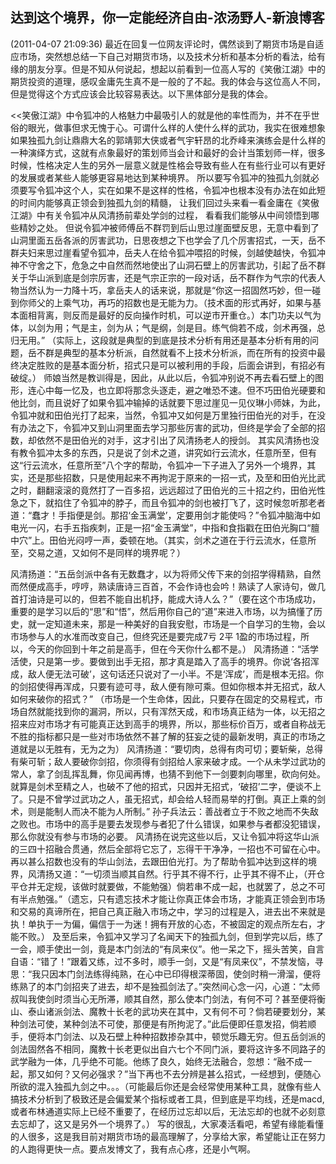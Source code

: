 
## 达到这个境界，你一定能经济自由-浓汤野人-新浪博客

(2011-04-07 21:09:36)
最近在回复一位网友评论时，偶然谈到了期货市场是自适应市场，突然想总结一下自己对期货市场，以及技术分析和基本分析的看法，给有缘的朋友分享。但是不知从何说起，想起以前看到一位高人写的《笑傲江湖》中的期货投资的道理，感叹金庸先生真不是一般的了不起。我的体会与这位高人不同，但是觉得这个方式应该会比较容易表达。以下黑体部分是我的体会。

<<笑傲江湖》中令狐冲的人格魅力中最吸引人的就是他的率性而为，并不在乎世俗的眼光，做事但求无愧于心。可谓什么样的人使什么样的武功，我实在很难想象如果独孤九剑让鼎鼎大名的郭靖郭大侠或者气宇轩昂的北乔峰来演练会是什么样的一种演绎方式，这就有点象最好的策划师当会计和最好的会计当策划师一样，很多时候，性格决定人生的另外一层意义就是性格会导致有些人在有些行业可以有更好的发展或者某些人能够更容易地达到某种境界。
    所以要写令狐冲的独孤九剑就必须要写令狐冲这个人，实在如果不是这样的性格，令狐冲也根本没有办法在如此短的时间内能够真正领会到独孤九剑的精髓，
    让我们回过头来看一看金庸在《笑傲江湖》中有关令狐冲从风清扬前辈处学剑的过程， 看看我们能够从中间领悟到哪些精妙之处。
    但说令狐冲被师傅岳不群罚到后山思过崖面壁反思，无意中看到了山洞里面五岳各派的厉害武功，日思夜想之下也学会了几个厉害招式，一天，岳不群夫妇来思过崖看望令狐冲，岳夫人在给令狐冲喂招的时候，剑越使越快，令狐冲神不守舍之下，危急之中自然而然地使出了山洞石壁上的厉害武功，引起了岳不群关于华山派到底是剑宗厉害，还是气宗正宗的一段对话，岳不群作为气宗的代表人物当然认为一力降十巧，拿岳夫人的话来说，那就是“你这一招固然巧妙，但一碰到你师父的上乘气功，再巧的招数也是无能为力。（技术面的形式再好，如果与基本面相背离，则反而是最好的反向操作时机，可以逆市开重仓。）本门功夫以气为体，以剑为用；气是主，剑为从；气是纲，剑是目。练气倘若不成，剑术再强，总归无用。”
    （实际上，这段就是典型的到底是技术分析有用还是基本分析有用的问题，岳不群是典型的基本分析派，自然就看不上技术分析派，而在所有的投资中最终决定胜败的是基本面分析，招式只是可以被利用的手段，后面会讲到，有招必有破绽。）
    师娘当然是教训得是，因此，从此以后，令狐冲别说不再去看石壁上的图形，连心中每一忆及，也立即将那念头逐走，避之唯恐不速。但不巧田伯光硬要和他比剑，而且说好了如果令狐冲输掉的话就要下思过崖见一见仪琳小师妹，为此，令狐冲就和田伯光打了起来，当然，令狐冲又如何是万里独行田伯光的对手，在没有办法之下，令狐冲又到山洞里面去学习那些厉害的武功，但终是学会了全部的招数，却依然不是田伯光的对手，这才引出了风清扬老人的授剑。
    其实风清扬也没有教令狐冲太多的东西，只是说了剑术之道，讲究如行云流水，任意所至，但有这“行云流水，任意所至”八个字的帮助，令狐冲一下子进入了另外一个境界，其实，还是那些招数，只是使用起来不再拘泥于原来的一招一式，及至和田伯光比武之时，翻翻滚滚的竟然打了一百多招，远远超过了田伯光的三十招之约，田伯光性急之下，就掐住了令狐冲的脖子，而且令狐冲的剑也被打飞了，这时候忽听那老者道：“蠢才！手指便是剑。那招‘金玉满堂’，定要用剑才能使吗？”令狐冲脑海中如电光一闪，右手五指疾刺，正是一招“金玉满堂”，中指和食指戳在田伯光胸口“膻中穴”上。田伯光闷哼一声，委顿在地。（其实，剑术之道在于行云流水，任意所至，交易之道，又如何不是同样的境界呢？）

风清扬道：“五岳剑派中各有无数蠢才，以为将师父传下来的剑招学得精熟，自然而然便成高手，哼哼，熟读唐诗三百首，不会作诗也会吟！熟读了人家诗句，做几首打油诗是可以的，但若不能自出机抒，能成大诗人么？”（要在这个市场成功，重要的是学习以后的“思”和“悟”，然后用你自己的“道”来进入市场，以为搞懂了历史，就一定知道未来，那是一种美好的自我安慰，市场是一个自学习的生物，会以市场参与人的水准而改变自己，但终究还是要完成7亏 2平 1盈的市场过程，所以，今天的你回到十年之前是高手，但在今天你什么都不是。）
    风清扬道：“活学活使，只是第一步。要做到出手无招，那才真是踏入了高手的境界。你说‘各招浑成，敌人便无法可破’，这句话还只说对了一小半。不是‘浑成’，而是根本无招。你的剑招使得再浑成，只要有迹可寻，敌人便有隙可乘。但如你根本并无招式，敌人如何来破你的招式？”
（市场是一个生命体，因此，只要存在固定的交易程式，市场自然就能找到你的漏洞，所以，只有浑然天成，和市场真正结为一体，以无招之招来应对市场才有可能真正达到高手的境界，所以，那些标价百万，或者自称战无不胜的指标都只是一些对市场依然不甚了解的狂妄之徒的最新发明，真正的市场之道就是以无胜有，无为之为）
风清扬道：“要切肉，总得有肉可切；要斩柴，总得有柴可斩；敌人要破你剑招，你须得有剑招给人家来破才成。一个从未学过武功的常人，拿了剑乱挥乱舞，你见闻再博，也猜不到他下一剑要刺向哪里，砍向何处。就算是剑术至精之人，也破不了他的招式，只因并无招式，‘破招’二字，便谈不上了。只是不曾学过武功之人，虽无招式，却会给人轻而易举的打倒。真正上乘的剑术，则是能制人而决不能为人所制。” 孙子兵法云：善战者立于不败之地而不失敌之败也。市场中的高手是要去发现参与者犯了什么错误，如果参与者都没犯错误，那么你就没有参与市场的必要。
风清扬在说完这些以后，又让令狐冲将这华山派的三四十招融合贯通，然后全部将它忘了，忘得干干净净，一招也不可留在心中。再以甚么招数也没有的华山剑法，去跟田伯光打。为了帮助令狐冲达到这样的境界，风清扬又道：“一切须当顺其自然。行乎其不得不行，止乎其不得不止，（开仓平仓并无定规，该做时就要做，不能勉强）倘若串不成一起，也就罢了，总之不可有半点勉强。”（遗忘，只有遗忘技术才能让你真正体会市场，才能真正领会到市场和交易的真谛所在，把自己真正融入市场之中，学习的过程是入，进去出不来就是执！单执于一为偏，偏信于一为迷！拥有开放的心态，不被固定的观点所左右，才能不败。）
及至后来，令狐冲又学习了名闻天下的独孤九剑，但到学完以后，练了一会，顺手使出一剑，竟是本门剑法的“有凤来仪”。他一呆之下，摇头苦笑，自言自语：“错了！”跟着又练，过不多时，顺手一剑，又是“有凤来仪”，不禁发恼，寻思：“我只因本门剑法练得纯熟，在心中已印得根深蒂固，使剑时稍一滑溜，便将练熟了的本门剑招夹了进去，却不是独孤剑法了。”突然间心念一闪，心道：“太师叔叫我使剑时须当心无所滞，顺其自然，那么使本门剑法，有何不可？甚至便将衡山、泰山诸派剑法、魔教十长老的武功夹在其中，又有何不可？倘若硬要划分，某种剑法可使，某种剑法不可使，那便是有所拘泥了。”此后便即任意发招，倘若顺手，便将本门剑法、以及石壁上种种招数掺杂其中，顿觉乐趣无穷。但五岳剑派的剑法固然各不相同，魔教十长老更似出自六七个不同门派，要将这许多不同路子的武学融为一体，几乎绝不可能。他练了良久，始终无法融合，忽想：“融不成一起，那又如何？又何必强求？”当下再也不去分辨是甚么招式，一经想到，便随心所欲的混入独孤九剑之中。。。（可能最后你还是会经常使用某种工具，就像有些人搞技术分析到了极致还是会偏爱某个指标或者工具，但到底是平均线，还是macd, 或者布林通道实际上已经不重要了，在经历过忘却以后，无法忘却的也就不必刻意去忘却了，这又是另外一个境界了。）
写的很乱，大家凑活看吧，希望有缘能看懂的人很多，这是我目前对期货市场的最高理解了，分享给大家，希望能让正在努力的人跑得更快一点。要点发博文了，我有点心疼，还是小气啊。